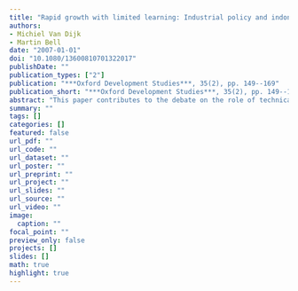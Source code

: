 ```yaml
---
title: "Rapid growth with limited learning: Industrial policy and indonesias pulp and paper industry"
authors: 
- Michiel Van Dijk
- Martin Bell
date: "2007-01-01"
doi: "10.1080/13600810701322017"
publishDate: ""
publication_types: ["2"]
publication: "***Oxford Development Studies***, 35(2), pp. 149--169"
publication_short: "***Oxford Development Studies***, 35(2), pp. 149--169"
abstract: "This paper contributes to the debate on the role of technical change and industrial policy in Indonesian economic growth using the pulp and paper industry as a case study. The analysis indicates that industry and trade policies had a positive influence on growth and capital accumulation, but gave Indonesian pulp and paper companies few incentives to create or deepen their technological capabilities, resulting in fragmented and limited technology assimilation. The findings also raise questions about common interpretations of total factor productivity growth in Indonesia in terms of inspiration versus perspiration."
summary: ""
tags: []
categories: []
featured: false
url_pdf: ""
url_code: ""
url_dataset: ""
url_poster: ""
url_preprint: ""
url_project: ""
url_slides: ""
url_source: ""
url_video: ""
image: 
  caption: ""
focal_point: ""
preview_only: false
projects: []
slides: []
math: true
highlight: true
---
```

